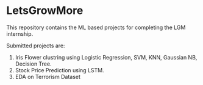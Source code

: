 # LetsGrowMore
This repository contains the ML based projects for completing the LGM internship.

Submitted projects are:
1. Iris Flower clustring using Logistic Regression, SVM, KNN, Gaussian NB, Decision Tree.
2. Stock Price Prediction using LSTM.
3. EDA on Terrorism Dataset
